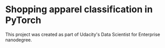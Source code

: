 # Shopping apparel classification in PyTorch

This project was created as part of Udacity's Data Scientist for Enterprise nanodegree.
